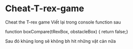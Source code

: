 # Cheat-T-rex-game
Cheat the T-rex game
Viết lại trong console function sau

function boxCompare(tRexBox, obstacleBox) { return false;}

Sau đó khủng long sẽ không bh hit những vật cản nữa
